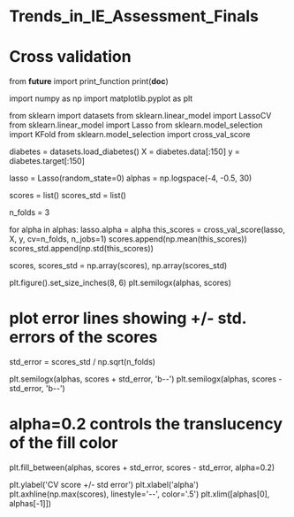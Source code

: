 # Trends_in_IE_Assessment_Finals
# Cross validation
from __future__ import print_function
print(__doc__)

import numpy as np
import matplotlib.pyplot as plt

from sklearn import datasets
from sklearn.linear_model import LassoCV
from sklearn.linear_model import Lasso
from sklearn.model_selection import KFold
from sklearn.model_selection import cross_val_score

diabetes = datasets.load_diabetes()
X = diabetes.data[:150]
y = diabetes.target[:150]

lasso = Lasso(random_state=0)
alphas = np.logspace(-4, -0.5, 30)

scores = list()
scores_std = list()

n_folds = 3

for alpha in alphas:
    lasso.alpha = alpha
    this_scores = cross_val_score(lasso, X, y, cv=n_folds, n_jobs=1)
    scores.append(np.mean(this_scores))
    scores_std.append(np.std(this_scores))

scores, scores_std = np.array(scores), np.array(scores_std)

plt.figure().set_size_inches(8, 6)
plt.semilogx(alphas, scores)

# plot error lines showing +/- std. errors of the scores
std_error = scores_std / np.sqrt(n_folds)

plt.semilogx(alphas, scores + std_error, 'b--')
plt.semilogx(alphas, scores - std_error, 'b--')

# alpha=0.2 controls the translucency of the fill color
plt.fill_between(alphas, scores + std_error, scores - std_error, alpha=0.2)

plt.ylabel('CV score +/- std error')
plt.xlabel('alpha')
plt.axhline(np.max(scores), linestyle='--', color='.5')
plt.xlim([alphas[0], alphas[-1]])

